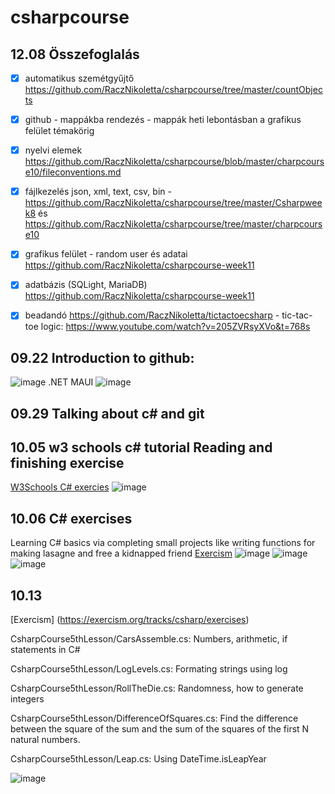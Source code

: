# csharpcourse

## 12.08 Összefoglalás

-  [x] automatikus szemétgyűjtő https://github.com/RaczNikoletta/csharpcourse/tree/master/countObjects
 - [x] github - mappákba rendezés - mappák heti lebontásban a grafikus felület témakörig
 
 - [x] nyelvi elemek https://github.com/RaczNikoletta/csharpcourse/blob/master/charpcourse10/fileconventions.md
 
 - [x] fájlkezelés json, xml, text, csv, bin - https://github.com/RaczNikoletta/csharpcourse/tree/master/Csharpweek8 és   https://github.com/RaczNikoletta/csharpcourse/tree/master/charpcourse10
 
 - [x] grafikus felület - random user és adatai https://github.com/RaczNikoletta/csharpcourse-week11
 - [x] adatbázis (SQLight, MariaDB) https://github.com/RaczNikoletta/csharpcourse-week11
 - [x] beadandó  https://github.com/RaczNikoletta/tictactoecsharp - tic-tac-toe logic: https://www.youtube.com/watch?v=205ZVRsyXVo&t=768s


## 09.22 Introduction to github:
![image](https://user-images.githubusercontent.com/44648333/191684037-999401a0-3186-44ba-aaea-bc38a6de253c.png)
.NET MAUI
![image](https://user-images.githubusercontent.com/44648333/191685148-5e9fdbe1-b2be-43f7-93e8-9b33d0ad0687.png)

## 09.29 Talking about c# and git

## 10.05 w3 schools c# tutorial Reading and finishing exercise
[W3Schools C# exercies](https://www.w3schools.com/cs/exercise.php?filename=exercise_exceptions2)
![image](https://user-images.githubusercontent.com/44648333/194061315-894e2d96-23e3-482e-ae83-ea0901f64b82.png)

## 10.06 C# exercises

Learning C# basics via completing small projects like writing functions for making lasagne and free a kidnapped friend
[Exercism](https://exercism.org/dashboard)
![image](https://user-images.githubusercontent.com/44648333/194240967-c5ca4f44-6fa8-4427-96e1-ffb100c873e2.png)
![image](https://user-images.githubusercontent.com/44648333/194241916-503b25fc-35f5-4056-b41e-b1afb825d7ae.png)
![image](https://user-images.githubusercontent.com/44648333/194242822-89049562-3ac3-4cca-831f-b668ed08999a.png)

## 10.13 
[Exercism] (https://exercism.org/tracks/csharp/exercises)

CsharpCourse5thLesson/CarsAssemble.cs: Numbers, arithmetic, if statements in C#

CsharpCourse5thLesson/LogLevels.cs: Formating strings using log

CsharpCourse5thLesson/RollTheDie.cs: Randomness, how to generate integers

CsharpCourse5thLesson/DifferenceOfSquares.cs: Find the difference between the square of the sum and the sum of the squares of the first N natural numbers.

CsharpCourse5thLesson/Leap.cs: Using DateTime.isLeapYear

![image](https://user-images.githubusercontent.com/44648333/195530371-a5d8e466-7208-4f75-bc49-cc1dfe7c2d6b.png)










